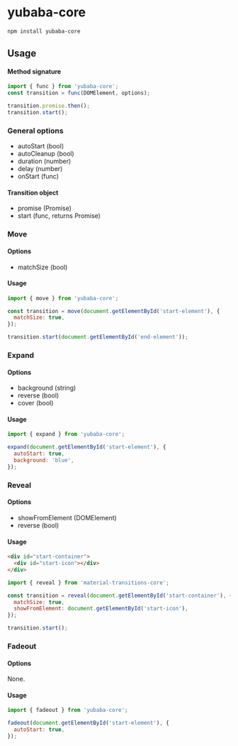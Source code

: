 # yubaba-core

```sh
npm install yubaba-core
```

## Usage

#### Method signature

```javascript
import { func } from 'yubaba-core';
const transition = func(DOMElement, options);

transition.promise.then();
transition.start();
```

### General options

- autoStart (bool)
- autoCleanup (bool)
- duration (number)
- delay (number)
- onStart (func)

#### Transition object

- promise (Promise)
- start (func, returns Promise)

### Move

#### Options

- matchSize (bool)

#### Usage

```javascript
import { move } from 'yubaba-core';

const transition = move(document.getElementById('start-element'), {
  matchSize: true,
});

transition.start(document.getElementById('end-element'));
```

### Expand

#### Options

- background (string)
- reverse (bool)
- cover (bool)

#### Usage

```javascript
import { expand } from 'yubaba-core';

expand(document.getElementById('start-element'), {
  autoStart: true,
  background: 'blue',
});
```

### Reveal

#### Options

- showFromElement (DOMElement)
- reverse (bool)

#### Usage

```html
<div id="start-container">
  <div id="start-icon"></div>
</div>
```

```javascript
import { reveal } from 'material-transitions-core';

const transition = reveal(document.getElementById('start-container'), {
  matchSize: true,
  showFromElement: document.getElementById('start-icon'),
});

transition.start();
```


### Fadeout

#### Options

None.

#### Usage

```javascript
import { fadeout } from 'yubaba-core';

fadeout(document.getElementById('start-element'), {
  autoStart: true,
});
```
